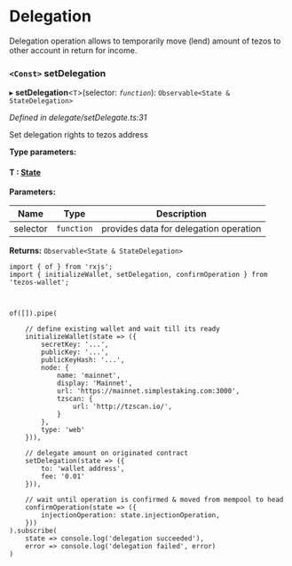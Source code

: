 # Delegation

Delegation operation allows to temporarily move (lend) amount of tezos to other account in return for income.

<a id="setdelegation"></a>

### `<Const>` setDelegation

▸ **setDelegation**<`T`>(selector: *`function`*): `Observable<State & StateDelegation>`

*Defined in delegate/setDelegate.ts:31*

Set delegation rights to tezos address

**Type parameters:**

#### T :  [State](../docs/interfaces/state.md)
**Parameters:**

| Name | Type | Description |
| ------ | ------ | ------ |
| selector | `function` |  provides data for delegation operation |

**Returns:** `Observable<State & StateDelegation>`


```
import { of } from 'rxjs';
import { initializeWallet, setDelegation, confirmOperation } from 'tezos-wallet';



of([]).pipe(

    // define existing wallet and wait till its ready
    initializeWallet(state => ({
        secretKey: '...',
        publicKey: '...',
        publicKeyHash: '...',
        node: {
            name: 'mainnet',
            display: 'Mainnet',
            url: 'https://mainnet.simplestaking.com:3000',
            tzscan: {
                url: 'http://tzscan.io/',
            }
        },
        type: 'web' 
    })),

    // delegate amount on originated contract
    setDelegation(state => ({        
        to: 'wallet address',
        fee: '0.01'
    })),

    // wait until operation is confirmed & moved from mempool to head
    confirmOperation(state => ({
        injectionOperation: state.injectionOperation,
    }))    
).subscribe(
    state => console.log('delegation succeeded'),
    error => console.log('delegation failed', error)
)
```